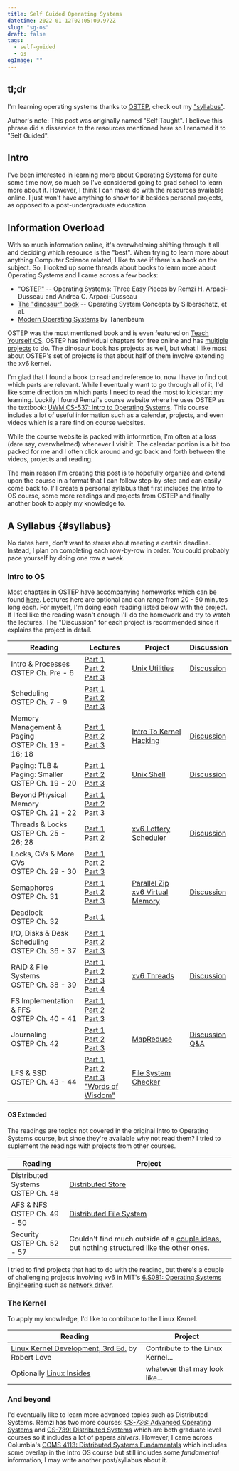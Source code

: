 ```yaml
---
title: Self Guided Operating Systems
datetime: 2022-01-12T02:05:09.972Z
slug: "sg-os"
draft: false
tags:
  - self-guided
  - os
ogImage: ""
---
```


## tl;dr

I'm learning operating systems thanks to [OSTEP](https://pages.cs.wisc.edu/~remzi/OSTEP/), check out my ["syllabus"](#syllabus).

Author's note: This post was originally named "Self Taught". I believe this phrase did a disservice to the resources mentioned here so I renamed it to "Self Guided".

## Intro

I've been interested in learning more about Operating Systems for quite some time now, so much so I've considered going to grad school to learn more about it. However, I think I can make do with the resources available online. I just won't have anything to show for it besides personal projects, as opposed to a post-undergraduate education.

## Information Overload

With so much information online, it's overwhelming shifting through it all and deciding which resource is the "best". When trying to learn more about anything Computer Science related, I like to see if there's a book on the subject. So, I looked up some threads about books to learn more about Operating Systems and I came across a few books:

- ["OSTEP"](https://pages.cs.wisc.edu/~remzi/OSTEP/) -- Operating Systems: Three Easy Pieces by Remzi H. Arpaci-Dusseau and Andrea C. Arpaci-Dusseau
- [The "dinosaur" book](https://codex.cs.yale.edu/avi/os-book/OS10/index.html) -- Operating System Concepts by Silberschatz, et al.
- [Modern Operating Systems](https://www.pearson.com/us/higher-education/program/Tanenbaum-Modern-Operating-Systems-4th-Edition/PGM80736.html) by Tanenbaum

OSTEP was the most mentioned book and is even featured on [Teach Yourself CS](https://teachyourselfcs.com/#operating-systems). OSTEP has individual chapters for free online and has [multiple projects](https://github.com/remzi-arpacidusseau/ostep-projects) to do. The dinosaur book has projects as well, but what I like most about OSTEP's set of projects is that about half of them involve extending the xv6 kernel.

I'm glad that I found a book to read and reference to, now I have to find out which parts are relevant. While I eventually want to go through all of it, I'd like some direction on which parts I need to read the most to kickstart my learning. Luckily I found Remzi's course website where he uses OSTEP as the textbook: [UWM CS-537: Intro to Operating Systems](https://pages.cs.wisc.edu/~remzi/Classes/537/Spring2018/). This course includes a lot of useful information such as a calendar, projects, and even videos which is a rare find on course websites.

While the course website is packed with information, I'm often at a loss (dare say, overwhelmed) whenever I visit it. The calendar portion is a bit too packed for me and I often click around and go back and forth between the videos, projects and reading.

The main reason I'm creating this post is to hopefully organize and extend upon the course in a format that I can follow step-by-step and can easily come back to. I'll create a personal syllabus that first includes the Intro to OS course, some more readings and projects from OSTEP and finally another book to apply my knowledge to.

## A Syllabus {#syllabus}

No dates here, don't want to stress about meeting a certain deadline. Instead, I plan on completing each row-by-row in order. You could probably pace yourself by doing one row a week.

### Intro to OS

Most chapters in OSTEP have accompanying homeworks which can be found [here](https://github.com/remzi-arpacidusseau/ostep-homework/). Lectures here are optional and can range from 20 - 50 minutes long each. For myself, I'm doing each reading listed below with the project. If I feel like the reading wasn't enough I'll do the homework and try to watch the lectures. The "Discussion" for each project is recommended since it explains the project in detail.

| Reading                                             | Lectures                                                                                                                                                                        | Project                                                                                                                                                                                                    | Discussion                                                                        |
| --------------------------------------------------- | ------------------------------------------------------------------------------------------------------------------------------------------------------------------------------- | ---------------------------------------------------------------------------------------------------------------------------------------------------------------------------------------------------------- | --------------------------------------------------------------------------------- |
| Intro & Processes<br>OSTEP Ch. Pre - 6              | [Part 1](https://www.youtube.com/watch?v=3uMbb9dLtlE)<br>[Part 2](https://www.youtube.com/watch?v=K4qbAiC77Yo)<br>[Part 3](https://www.youtube.com/watch?v=LVxN7ZkGh3w)         | [Unix Utilities](https://github.com/remzi-arpacidusseau/ostep-projects/tree/master/initial-utilities)                                                                                                      | [Discussion](https://www.youtube.com/watch?v=rgcq9x8LtGQ)                         |
| Scheduling<br>OSTEP Ch. 7 - 9                       | [Part 1](https://www.youtube.com/watch?v=oTd72Yp2m8w)<br>[Part 2](https://www.youtube.com/watch?v=Q09UgVfragU)<br>[Part 3](https://www.youtube.com/watch?v=fin5-82L-r8)         |
| Memory Management & Paging<br>OSTEP Ch. 13 - 16; 18 | [Part 1](https://youtu.be/cAiwISFta4g)<br>[Part 2](https://youtu.be/I0RIlSN0DzM)<br>[Part 3](https://youtu.be/0WVoWlOT-kY)                                                      | [Intro To Kernel Hacking](https://github.com/remzi-arpacidusseau/ostep-projects/tree/master/initial-xv6)                                                                                                   | [Discussion](https://www.youtube.com/watch?v=vR6z2QGcoo8)                         |
| Paging: TLB & Paging: Smaller<br>OSTEP Ch. 19 - 20  | [Part 1](https://youtu.be/wAx_h3HkIX0)<br>[Part 2](https://youtu.be/7BOXM2XgGO4)<br>[Part 3](https://youtu.be/LprKOBsALGA)                                                      | [Unix Shell](https://github.com/remzi-arpacidusseau/ostep-projects/tree/master/processes-shell)                                                                                                            | [Discussion](https://youtu.be/76PfvXTwF04)                                        |
| Beyond Physical Memory<br>OSTEP Ch. 21 - 22         | [Part 1](https://youtu.be/wAx_h3HkIX0)<br>[Part 2](https://youtu.be/7BOXM2XgGO4)<br>[Part 3](https://youtu.be/LprKOBsALGA)                                                      |
| Threads & Locks<br>OSTEP Ch. 25 - 26; 28            | [Part 1](https://www.youtube.com/watch?v=ggPkFxOTwHY)<br>[Part 2](https://www.youtube.com/watch?v=4tPXkN5nRQs)                                                                  | [xv6 Lottery Scheduler](https://github.com/remzi-arpacidusseau/ostep-projects/tree/master/scheduling-xv6-lottery)                                                                                          | [Discussion](https://www.youtube.com/watch?v=eYfeOT1QYmg)                         |
| Locks, CVs & More CVs<br>OSTEP Ch. 29 - 30          | [Part 1](https://www.youtube.com/watch?v=4PghlMdp9cU)<br>[Part 2](https://www.youtube.com/watch?v=hivv8F-LjzY)<br>[Part 3](https://youtu.be/BoLYvNp2Lc4)                        |
| Semaphores<br>OSTEP Ch. 31                          | [Part 1](https://youtu.be/U1LfmL7f1h8)<br>[Part 2](https://youtu.be/cuY8r8RXqAY)<br>[Part 3](https://youtu.be/WVHRaqom0yo)                                                      | [Parallel Zip](https://github.com/remzi-arpacidusseau/ostep-projects/tree/master/concurrency-pzip)<br>[xv6 Virtual Memory](https://github.com/remzi-arpacidusseau/ostep-projects/tree/master/vm-xv6-intro) | [Discussion](https://www.youtube.com/watch?v=z6dqk6iBBRY)                         |
| Deadlock<br>OSTEP Ch. 32                            | [Part 1](https://youtu.be/Fnp_K63ss44)                                                                                                                                          |                                                                                                                                                                                                            |                                                                                   |
| I/O, Disks & Desk Scheduling<br>OSTEP Ch. 36 - 37   | [Part 1](https://youtu.be/SQz2CTpI-NM)<br>[Part 2](https://youtu.be/15dJR01z82k)<br>[Part 3](https://youtu.be/yErUVST4Fv0)                                                      |                                                                                                                                                                                                            |                                                                                   |
| RAID & File Systems<br>OSTEP Ch. 38 - 39            | [Part 1](https://youtu.be/XF0mKxLrSVs)<br>[Part 2](https://youtu.be/h3WKYo1B19U)<br>[Part 3](https://youtu.be/Mn9g9XWec28)<br>[Part 4](https://youtu.be/EDFoFlzZ8_w)            | [xv6 Threads](https://github.com/remzi-arpacidusseau/ostep-projects/tree/master/concurrency-xv6-threads)                                                                                                   | [Discussion](https://www.youtube.com/watch?v=G9nW9UbkT7s)                         |
| FS Implementation & FFS<br>OSTEP Ch. 40 - 41        | [Part 1](https://youtu.be/QMjJlCqUYW4)<br>[Part 2](https://youtu.be/87vv7nVdTDA)<br>[Part 3](https://youtu.be/5n0AdNuBObU)                                                      |                                                                                                                                                                                                            |                                                                                   |
| Journaling<br>OSTEP Ch. 42                          | [Part 1](https://youtu.be/piwPJ0sLV0Y)<br>[Part 2](https://youtu.be/MgnQV-ss1wc)<br>[Part 3](https://youtu.be/wwvMNItRyl8)                                                      | [MapReduce](https://github.com/remzi-arpacidusseau/ostep-projects/tree/master/concurrency-mapreduce)                                                                                                       | [Discussion](https://youtu.be/tSiJ_oBSOZE)<br>[Q&A](https://youtu.be/jVmWrr8y0Uw) |
| LFS & SSD<br>OSTEP Ch. 43 - 44                      | [Part 1](https://youtu.be/59XSFnXQ-9Q)<br>[Part 2](https://youtu.be/6fbm9u7__L0)<br>[Part 3](https://youtu.be/vvttbstRdj8)<br>["Words of Wisdom"](https://youtu.be/sKTyhqvTUBU) | [File System Checker](https://github.com/remzi-arpacidusseau/ostep-projects/tree/master/filesystems-checker)                                                                                               |                                                                                   |

#### OS Extended

The readings are topics not covered in the original Intro to Operating Systems course, but since they're available why not read them? I tried to suplement the readings with projects from other courses.

| Reading                             | Project                                                                                                                                                          |
| ----------------------------------- | ---------------------------------------------------------------------------------------------------------------------------------------------------------------- |
| Distributed Systems<br>OSTEP Ch. 48 | [Distributed Store](http://cs.brown.edu/courses/csci1310/2020/assign/projects/project5.html)                                                                     |
| AFS & NFS<br>OSTEP Ch. 49 - 50      | [Distributed File System](https://github.com/remzi-arpacidusseau/ostep-projects/tree/master/filesystems-distributed)                                             |
| Security<br>OSTEP Ch. 52 - 57       | Couldn't find much outside of a [couple ideas](https://people.eecs.berkeley.edu/~daw/teaching/cs261-f04/projs.html), but nothing structured like the other ones. |

I tried to find projects that had to do with the reading, but there's a couple of challenging projects involving xv6 in MIT's [6.S081: Operating Systems Engineering](https://pdos.csail.mit.edu/6.S081/2020/) such as [network driver](https://pdos.csail.mit.edu/6.S081/2020/labs/net.html).

### The Kernel

To apply my knowledge, I'd like to contribute to the Linux Kernel.

| Reading                                                                                                                          | Project                           |
| -------------------------------------------------------------------------------------------------------------------------------- | --------------------------------- |
| [Linux Kernel Development, 3rd Ed.](https://www.oreilly.com/library/view/linux-kernel-development/9780768696974/) by Robert Love | Contribute to the Linux Kernel... |
| Optionally [Linux Insides](https://0xax.gitbooks.io/linux-insides/content/)                                                      | whatever that may look like...    |

### And beyond

I'd eventually like to learn more advanced topics such as Distributed Systems. Remzi has two more courses: [CS-736: Advanced Operating Systems](https://pages.cs.wisc.edu/~remzi/Classes/736/Spring2014/) and [CS-739: Distributed Systems](https://pages.cs.wisc.edu/~remzi/Classes/739/Fall2018/) which are both graduate level courses so it includes a lot of papers _shivers_. However, I came across Columbia's [COMS 4113: Distributed Systems Fundamentals](https://systems.cs.columbia.edu/ds1-class/01-lectures/) which includes some overlap in the Intro OS course but still includes some _fundamental_ information, I may write another post/syllabus about it.
